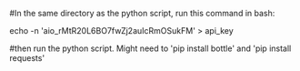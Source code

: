 #In the same directory as the python script, run this command in bash:

echo -n 'aio_rMtR20L6BO7fwZj2auIcRmOSukFM' > api_key

#then run the python script. Might need to 'pip install bottle' and 'pip install requests'
